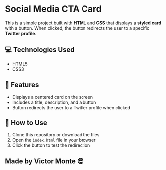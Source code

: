 # Social Media CTA Card

This is a simple project built with **HTML** and **CSS** that displays a **styled card** with a button. When clicked, the button redirects the user to a specific **Twitter profile**.

## 💻 Technologies Used

- HTML5  
- CSS3

## 🎯 Features

- Displays a centered card on the screen  
- Includes a title, description, and a button  
- Button redirects the user to a Twitter profile when clicked

## 🤔 How to Use

1. Clone this repository or download the files  
2. Open the `index.html` file in your browser  
3. Click the button to test the redirection

## Made by Victor Monte 😎
